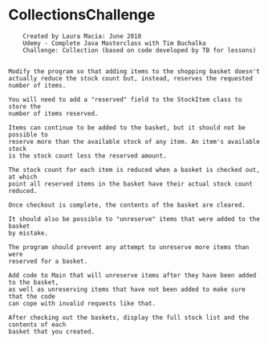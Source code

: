 # CollectionsChallenge

        Created by Laura Macia: June 2018
        Udemy - Complete Java Masterclass with Tim Buchalka
        Challenge: Collection (based on code developed by TB for lessons)


    Modify the program so that adding items to the shopping basket doesn't
    actually reduce the stock count but, instead, reserves the requested
    number of items.

    You will need to add a "reserved" field to the StockItem class to store the
    number of items reserved.

    Items can continue to be added to the basket, but it should not be possible to
    reserve more than the available stock of any item. An item's available stock
    is the stock count less the reserved amount.

    The stock count for each item is reduced when a basket is checked out, at which
    point all reserved items in the basket have their actual stock count reduced.

    Once checkout is complete, the contents of the basket are cleared.

    It should also be possible to "unreserve" items that were added to the basket
    by mistake.

    The program should prevent any attempt to unreserve more items than were
    reserved for a basket.

    Add code to Main that will unreserve items after they have been added to the basket,
    as well as unreserving items that have not been added to make sure that the code
    can cope with invalid requests like that.

    After checking out the baskets, display the full stock list and the contents of each
    basket that you created.
